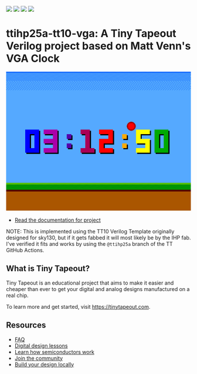 ![](../../workflows/gds/badge.svg) ![](../../workflows/docs/badge.svg) ![](../../workflows/test/badge.svg) ![](../../workflows/fpga/badge.svg)

# ttihp25a-tt10-vga: A Tiny Tapeout Verilog project based on Matt Venn's VGA Clock

![Matt Venn's Clock plus a bouncing ball](./docs/bouncing-ball-clock.png)

- [Read the documentation for project](docs/info.md)

NOTE: This is implemented using the TT10 Verilog Template originally designed for sky130, but if it gets fabbed it will most likely be by the IHP fab. I've verified it fits and works by using the `@ttihp25a` branch of the TT GitHub Actions.


## What is Tiny Tapeout?

Tiny Tapeout is an educational project that aims to make it easier and cheaper than ever to get your digital and analog designs manufactured on a real chip.

To learn more and get started, visit https://tinytapeout.com.

## Resources

- [FAQ](https://tinytapeout.com/faq/)
- [Digital design lessons](https://tinytapeout.com/digital_design/)
- [Learn how semiconductors work](https://tinytapeout.com/siliwiz/)
- [Join the community](https://tinytapeout.com/discord)
- [Build your design locally](https://www.tinytapeout.com/guides/local-hardening/)
